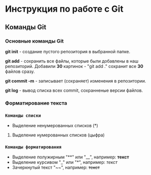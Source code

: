 Инструкция по работе с Git
=
Команды Git
-
### Основные команды Git

**git init** - создание пустого репозитория в выбранной папке.

**git add** - сохранить все файлы, которые были добавлены в наш репозиторий. Добавили **30** картинок - "git add ." сохранит все **30** файлов сразу.

**git commit -m** - записывает (сохраняет) изменения в репозитории.

**git log** - вывод списка всех commit, сохранненые версии файлов.

### Форматирование текста

### `Команды списки` ###
* Выделение ненумерованных списков (*)
1. Выделение нумерованных списков (цыфра)

### `Команды форматирования` ###
* Выделение полужирным "**" или "__", например: **текст**
* Выделение курсивом "_" или "*", например: *текст*
* Зачеркнутый текст "~~", например: ~~текст~~
